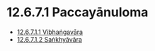 # 12.6.7.1 Paccayānuloma

* [12.6.7.1.1 Vibhaṅgavāra](12.6.7.1/12.6.7.1.1.md)
* [12.6.7.1.2 Saṅkhyāvāra](12.6.7.1/12.6.7.1.2.md)
